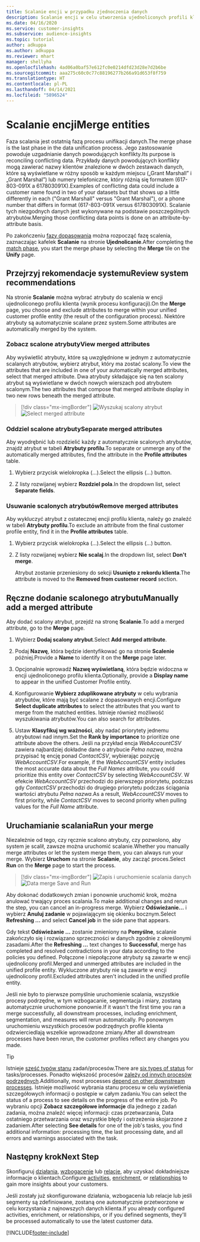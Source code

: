 ```yaml
---
title: Scalanie encji w przypadku zjednoczenia danych
description: Scalanie encji w celu utworzenia ujednoliconych profili klientów.
ms.date: 04/16/2020
ms.service: customer-insights
ms.subservice: audience-insights
ms.topic: tutorial
author: adkuppa
ms.author: adkuppa
ms.reviewer: mhart
manager: shellyha
ms.openlocfilehash: 4ad06a0baf57e612fc0e0214dfd23d28e7d2b6be
ms.sourcegitcommit: aaa275c60c0c77c88196277b266a91d653f8f759
ms.translationtype: HT
ms.contentlocale: pl-PL
ms.lasthandoff: 04/14/2021
ms.locfileid: "5896524"
---
```

# <a name="merge-entities"></a><span data-ttu-id="d8571-103">Scalanie encji</span><span class="sxs-lookup"><span data-stu-id="d8571-103">Merge entities</span></span>

<span data-ttu-id="d8571-104">Faza scalania jest ostatnią fazą procesu unifikacji danych.</span><span class="sxs-lookup"><span data-stu-id="d8571-104">The merge phase is the last phase in the data unification process.</span></span> <span data-ttu-id="d8571-105">Jego zastosowanie powoduje uzgadnianie danych powodujących konflikty.</span><span class="sxs-lookup"><span data-stu-id="d8571-105">Its purpose is reconciling conflicting data.</span></span> <span data-ttu-id="d8571-106">Przykłady danych powodujących konflikty mogą zawierać nazwy klientów znalezione w dwóch zestawach danych, które są wyświetlane w różny sposób w każdym miejscu („Grant Marshall” i „Grant Marshal”) lub numery telefoniczne, który różnią się formatem (617-803-091X a 617803091X).</span><span class="sxs-lookup"><span data-stu-id="d8571-106">Examples of conflicting data could include a customer name found in two of your datasets but that shows up a little differently in each ("Grant Marshall" versus "Grant Marshal"), or a phone number that differs in format (617-803-091X versus 617803091X).</span></span> <span data-ttu-id="d8571-107">Scalanie tych niezgodnych danych jest wykonywane na podstawie poszczególnych atrybutów.</span><span class="sxs-lookup"><span data-stu-id="d8571-107">Merging those conflicting data points is done on an attribute-by-attribute basis.</span></span>

<span data-ttu-id="d8571-108">Po zakończeniu [fazy dopasowania](match-entities.md) można rozpocząć fazę scalenia, zaznaczając kafelek **Scalanie** na stronie **Ujednolicanie**.</span><span class="sxs-lookup"><span data-stu-id="d8571-108">After completing the [match phase](match-entities.md), you start the merge phase by selecting the **Merge** tile on the **Unify** page.</span></span>

## <a name="review-system-recommendations"></a><span data-ttu-id="d8571-109">Przejrzyj rekomendacje systemu</span><span class="sxs-lookup"><span data-stu-id="d8571-109">Review system recommendations</span></span>

<span data-ttu-id="d8571-110">Na stronie **Scalanie** można wybrać atrybuty do scalenia w encji ujednoliconego profilu klienta (wynik procesu konfiguracji).</span><span class="sxs-lookup"><span data-stu-id="d8571-110">On the **Merge** page, you choose and exclude attributes to merge within your unified customer profile entity (the result of the configuration process).</span></span> <span data-ttu-id="d8571-111">Niektóre atrybuty są automatycznie scalane przez system.</span><span class="sxs-lookup"><span data-stu-id="d8571-111">Some attributes are automatically merged by the system.</span></span>

### <a name="view-merged-attributes"></a><span data-ttu-id="d8571-112">Zobacz scalone atrybuty</span><span class="sxs-lookup"><span data-stu-id="d8571-112">View merged attributes</span></span>

<span data-ttu-id="d8571-113">Aby wyświetlić atrybuty, które są uwzględnione w jednym z automatycznie scalanych atrybutów, wybierz atrybut, który ma zostać scalony.</span><span class="sxs-lookup"><span data-stu-id="d8571-113">To view the attributes that are included in one of your automatically merged attributes, select that merged attribute.</span></span> <span data-ttu-id="d8571-114">Dwa atrybuty składające się na ten scalony atrybut są wyświetlane w dwóch nowych wierszach pod atrybutem scalonym.</span><span class="sxs-lookup"><span data-stu-id="d8571-114">The two attributes that compose that merged attribute display in two new rows beneath the merged attribute.</span></span>

> [!div class="mx-imgBorder"]
> <span data-ttu-id="d8571-115">![Wyszukaj scalony atrybut](media/configure-data-merge-profile-attributes.png "Wyszukaj scalony atrybut")</span><span class="sxs-lookup"><span data-stu-id="d8571-115">![Select merged attribute](media/configure-data-merge-profile-attributes.png "Select merged attribute")</span></span>

### <a name="separate-merged-attributes"></a><span data-ttu-id="d8571-116">Oddziel scalone atrybuty</span><span class="sxs-lookup"><span data-stu-id="d8571-116">Separate merged attributes</span></span>

<span data-ttu-id="d8571-117">Aby wyodrębnić lub rozdzielić każdy z automatycznie scalonych atrybutów, znajdź atrybut w tabeli **Atrybuty profilu**.</span><span class="sxs-lookup"><span data-stu-id="d8571-117">To separate or unmerge any of the automatically merged attributes, find the attribute in the **Profile attributes** table.</span></span>

1. <span data-ttu-id="d8571-118">Wybierz przycisk wielokropka (...).</span><span class="sxs-lookup"><span data-stu-id="d8571-118">Select the ellipsis (...) button.</span></span>
  
2. <span data-ttu-id="d8571-119">Z listy rozwijanej wybierz **Rozdziel pola**.</span><span class="sxs-lookup"><span data-stu-id="d8571-119">In the dropdown list, select **Separate fields**.</span></span>

### <a name="remove-merged-attributes"></a><span data-ttu-id="d8571-120">Usuwanie scalonych atrybutów</span><span class="sxs-lookup"><span data-stu-id="d8571-120">Remove merged attributes</span></span>

<span data-ttu-id="d8571-121">Aby wykluczyć atrybut z ostatecznej encji profilu klienta, należy go znaleźć w tabeli **Atrybuty profilu**.</span><span class="sxs-lookup"><span data-stu-id="d8571-121">To exclude an attribute from the final customer profile entity, find it in the **Profile attributes** table.</span></span>

1. <span data-ttu-id="d8571-122">Wybierz przycisk wielokropka (...).</span><span class="sxs-lookup"><span data-stu-id="d8571-122">Select the ellipsis (...) button.</span></span>
  
2. <span data-ttu-id="d8571-123">Z listy rozwijanej wybierz **Nie scalaj**.</span><span class="sxs-lookup"><span data-stu-id="d8571-123">In the dropdown list, select **Don't merge**.</span></span>

   <span data-ttu-id="d8571-124">Atrybut zostanie przeniesiony do sekcji **Usunięto z rekordu klienta**.</span><span class="sxs-lookup"><span data-stu-id="d8571-124">The attribute is moved to the **Removed from customer record** section.</span></span>

## <a name="manually-add-a-merged-attribute"></a><span data-ttu-id="d8571-125">Ręczne dodanie scalonego atrybutu</span><span class="sxs-lookup"><span data-stu-id="d8571-125">Manually add a merged attribute</span></span>

<span data-ttu-id="d8571-126">Aby dodać scalony atrybut, przejdź na stronę **Scalanie**.</span><span class="sxs-lookup"><span data-stu-id="d8571-126">To add a merged attribute, go to the **Merge** page.</span></span>

1. <span data-ttu-id="d8571-127">Wybierz **Dodaj scalony atrybut**.</span><span class="sxs-lookup"><span data-stu-id="d8571-127">Select **Add merged attribute**.</span></span>

2. <span data-ttu-id="d8571-128">Podaj **Nazwę**, która będzie identyfikować go na stronie **Scalenie** później.</span><span class="sxs-lookup"><span data-stu-id="d8571-128">Provide a **Name** to identify it on the **Merge** page later.</span></span>

3. <span data-ttu-id="d8571-129">Opcjonalnie wprowadź **Nazwę wyświetlaną**, która będzie widoczna w encji ujednoliconego profilu klienta.</span><span class="sxs-lookup"><span data-stu-id="d8571-129">Optionally, provide a **Display name** to appear in the unified Customer Profile entity.</span></span>

4. <span data-ttu-id="d8571-130">Konfigurowanie **Wybierz zduplikowane atrybuty** w celu wybrania atrybutów, które mają być scalane z dopasowanych encji.</span><span class="sxs-lookup"><span data-stu-id="d8571-130">Configure **Select duplicate attributes** to select the attributes that you want to merge from the matched entities.</span></span> <span data-ttu-id="d8571-131">Istnieje również możliwość wyszukiwania atrybutów.</span><span class="sxs-lookup"><span data-stu-id="d8571-131">You can also search for attributes.</span></span>

5. <span data-ttu-id="d8571-132">Ustaw **Klasyfikuj wg ważności**, aby nadać priorytety jednemu atrybutowi nad innym.</span><span class="sxs-lookup"><span data-stu-id="d8571-132">Set the **Rank by importance** to prioritize one attribute above the others.</span></span> <span data-ttu-id="d8571-133">Jeśli na przykład encja *WebAccountCSV* zawiera najbardziej dokładne dane o atrybucie *Pełna nazwa*, można przypisać tę encję ponad *ContactCSV*, wybierając pozycję *WebAccountCSV*.</span><span class="sxs-lookup"><span data-stu-id="d8571-133">For example, if the *WebAccountCSV* entity includes the most accurate data about the *Full Names* attribute, you could prioritize this entity over *ContactCSV* by selecting *WebAccountCSV*.</span></span> <span data-ttu-id="d8571-134">W efekcie *WebAccountCSV* przechodzi do pierwszego priorytetu, podczas gdy *ContactCSV* przechodzi do drugiego priorytetu podczas ściągania wartości atrybutu *Pełna nazwa*.</span><span class="sxs-lookup"><span data-stu-id="d8571-134">As a result, *WebAccountCSV* moves to first priority, while *ContactCSV* moves to second priority when pulling values for the *Full Name* attribute.</span></span>

## <a name="run-your-merge"></a><span data-ttu-id="d8571-135">Uruchamianie scalania</span><span class="sxs-lookup"><span data-stu-id="d8571-135">Run your merge</span></span>

<span data-ttu-id="d8571-136">Niezależnie od tego, czy ręcznie scalono atrybuty, czy pozwolono, aby system je scalił, zawsze można uruchomić scalanie.</span><span class="sxs-lookup"><span data-stu-id="d8571-136">Whether you manually merge attributes or let the system merge them, you can always run your merge.</span></span> <span data-ttu-id="d8571-137">Wybierz **Uruchom** na stronie **Scalanie**, aby zacząć proces.</span><span class="sxs-lookup"><span data-stu-id="d8571-137">Select **Run** on the **Merge** page to start the process.</span></span>

> [!div class="mx-imgBorder"]
> <span data-ttu-id="d8571-138">![Zapis i uruchomienie scalania danych](media/configure-data-merge-save-run.png "Zapis i uruchomienie scalania danych")</span><span class="sxs-lookup"><span data-stu-id="d8571-138">![Data merge Save and Run](media/configure-data-merge-save-run.png "Data merge Save and Run")</span></span>

<span data-ttu-id="d8571-139">Aby dokonać dodatkowych zmian i ponownie uruchomić krok, można anulować trwający proces scalania.</span><span class="sxs-lookup"><span data-stu-id="d8571-139">To make additional changes and rerun the step, you can cancel an in-progress merge.</span></span> <span data-ttu-id="d8571-140">Wybierz **Odświeżanie...** i wybierz **Anuluj zadanie**  w pojawiającym się okienku bocznym.</span><span class="sxs-lookup"><span data-stu-id="d8571-140">Select **Refreshing ...** and select **Cancel job**  in the side pane that appears.</span></span>

<span data-ttu-id="d8571-141">Gdy tekst **Odświeżanie ...** zostanie zmieniony na **Pomyślne**, scalanie zakończyło się i rozwiązano sprzeczności w danych zgodnie z określonymi zasadami.</span><span class="sxs-lookup"><span data-stu-id="d8571-141">After the **Refreshing ...** text changes to **Successful**, merge has completed and resolved contradictions in your data according to the policies you defined.</span></span> <span data-ttu-id="d8571-142">Połączone i niepołączone atrybuty są zawarte w encji ujednolicony profil.</span><span class="sxs-lookup"><span data-stu-id="d8571-142">Merged and unmerged attributes are included in the unified profile entity.</span></span> <span data-ttu-id="d8571-143">Wykluczone atrybuty nie są zawarte w encji ujednolicony profil.</span><span class="sxs-lookup"><span data-stu-id="d8571-143">Excluded attributes aren't included in the unified profile entity.</span></span>

<span data-ttu-id="d8571-144">Jeśli nie było to pierwsze pomyślnie uruchomienie scalania, wszystkie procesy podrzędne, w tym wzbogacanie, segmentacja i miary, zostaną automatycznie uruchomione ponownie.</span><span class="sxs-lookup"><span data-stu-id="d8571-144">If it wasn't the first time you ran a merge successfully, all downstream processes, including enrichment, segmentation, and measures will rerun automatically.</span></span> <span data-ttu-id="d8571-145">Po ponownym uruchomieniu wszystkich procesów podrzędnych profile klienta odzwierciedlają wszelkie wprowadzone zmiany.</span><span class="sxs-lookup"><span data-stu-id="d8571-145">After all downstream processes have been rerun, the customer profiles reflect any changes you made.</span></span>

> [!TIP]
> <span data-ttu-id="d8571-146">Istnieje [sześć typów stanu](system.md#status-types) zadań/procesów.</span><span class="sxs-lookup"><span data-stu-id="d8571-146">There are [six types of status](system.md#status-types) for tasks/processes.</span></span> <span data-ttu-id="d8571-147">Ponadto większość procesów [zależy od innych procesów podrzędnych](system.md#refresh-policies).</span><span class="sxs-lookup"><span data-stu-id="d8571-147">Additionally, most processes [depend on other downstream processes](system.md#refresh-policies).</span></span> <span data-ttu-id="d8571-148">Istnieje możliwość wybrania stanu procesu w celu wyświetlenia szczegółowych informacji o postępie w całym zadaniu.</span><span class="sxs-lookup"><span data-stu-id="d8571-148">You can select the status of a process to see details on the progress of the entire job.</span></span> <span data-ttu-id="d8571-149">Po wybraniu opcji **Zobacz szczegółowe informacje** dla jednego z zadań zadania, można znaleźć więcej informacji: czas przetwarzania, Data ostatniego przetwarzania oraz wszystkie błędy i ostrzeżenia skojarzone z zadaniem.</span><span class="sxs-lookup"><span data-stu-id="d8571-149">After selecting **See details** for one of the job's tasks, you find additional information: processing time, the last processing date, and all errors and warnings associated with the task.</span></span>

## <a name="next-step"></a><span data-ttu-id="d8571-150">Następny krok</span><span class="sxs-lookup"><span data-stu-id="d8571-150">Next Step</span></span>

<span data-ttu-id="d8571-151">Skonfiguruj [działania](activities.md), [wzbogacenie](enrichment-hub.md) lub [relacje](relationships.md), aby uzyskać dokładniejsze informacje o klientach.</span><span class="sxs-lookup"><span data-stu-id="d8571-151">Configure [activities](activities.md), [enrichment](enrichment-hub.md), or [relationships](relationships.md) to gain more insights about your customers.</span></span>

<span data-ttu-id="d8571-152">Jeśli zostały już skonfigurowane działania, wzbogacenia lub relacje lub jeśli segmenty są zdefiniowane, zostaną one automatycznie przetworzone w celu korzystania z najnowszych danych klienta.</span><span class="sxs-lookup"><span data-stu-id="d8571-152">If you already configured activities, enrichment, or relationships, or if you defined segments, they'll be processed automatically to use the latest customer data.</span></span>




[!INCLUDE[footer-include](../includes/footer-banner.md)]
